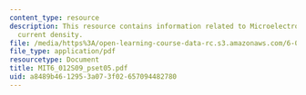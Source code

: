 ```yaml
---
content_type: resource
description: This resource contains information related to Microelectronic diffusion
  current density.
file: /media/https%3A/open-learning-course-data-rc.s3.amazonaws.com/6-012-microelectronic-devices-and-circuits-spring-2009/a8489b4612953a073f02657094482780_MIT6_012S09_pset05.pdf
file_type: application/pdf
resourcetype: Document
title: MIT6_012S09_pset05.pdf
uid: a8489b46-1295-3a07-3f02-657094482780
---
```

